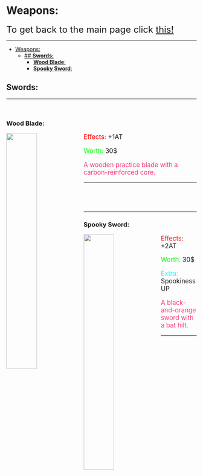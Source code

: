 # Weapons:
<font size="5">To get back to the main page click <a href="../DeltaBlox">this!</a></font>

---

- [Weapons:](#weapons)
  - [## **Swords:**](#-swords)
    - [**Wood Blade**:](#wood-blade)
    - [**Spooky Sword**:](#spooky-sword)

## **Swords:**
---

&nbsp;

### **Wood Blade**:

<img src="https://i.imgur.com/maKLddq.png" align="left" width="40%">

<div style="font-size:120%;">
  <p><span style="color:rgb(255,0,0);">Effects:</span> +1AT</p>
  <p><span style="color:rgb(0,255,0);">Worth:</span> 30$ </p>
</div>

<div style="font-size:120%;">
  <p><span style="color:rgb(251,53,119);">A wooden practice blade with a carbon-reinforced core.</span></p>
</div>

---

&nbsp;

&nbsp;

---

### **Spooky Sword**:

<img src="https://i.imgur.com/Yeqbtmp.png" align="left" width="40%">

<div style="font-size:120%;">
  <p><span style="color:rgb(255,0,0);">Effects:</span> +2AT</p>
  <p><span style="color:rgb(0,255,0);">Worth:</span> 30$ </p>
  <p><span style="color:rgb(0,255,255);">Extra:</span> Spookiness UP</p>
</div>

<div style="font-size:120%;">
  <p><span style="color:rgb(251,53,119);">A black-and-orange sword with a bat hilt.</span></p>
</div>

---

&nbsp;

&nbsp;
